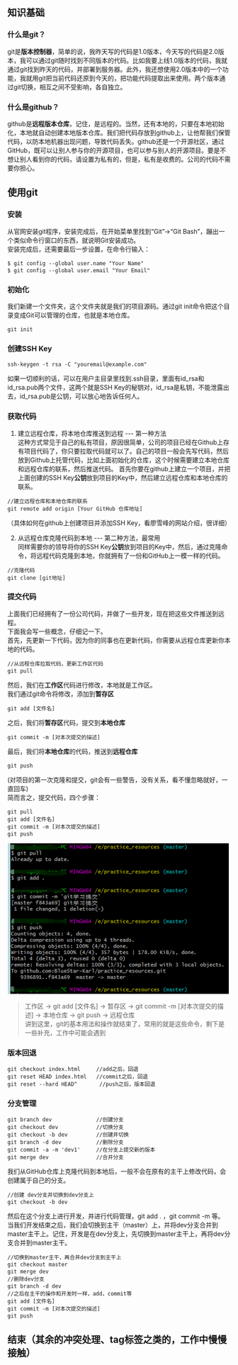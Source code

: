 ## 知识基础

### 什么是git？
git是**版本控制器**，简单的说，我昨天写的代码是1.0版本，今天写的代码是2.0版本，我可以通过git随时找到不同版本的代码。比如我要上线1.0版本的代码，我就通过git找到昨天的代码，并部署到服务器。此外，我还想使用2.0版本中的一个功能，我就用git把当前代码还原到今天的，把功能代码提取出来使用。两个版本通过git切换，相互之间不受影响，各自独立。

### 什么是github？
github是**远程版本仓库**，记住，是远程的。当然，还有本地的，只要在本地初始化，本地就自动创建本地版本仓库。我们把代码存放到github上，让他帮我们保管代码，以防本地机器出现问题，导致代码丢失。github还是一个开源社区，通过GitHub，既可以让别人参与你的开源项目，也可以参与别人的开源项目。要是不想让别人看到你的代码，请设置为私有的，但是，私有是收费的。公司的代码不需要你担心。

## 使用git

### 安装
从官网安装git程序，安装完成后，在开始菜单里找到“Git”->“Git Bash”，蹦出一个类似命令行窗口的东西，就说明Git安装成功。  
安装完成后，还需要最后一步设置，在命令行输入：  
```
$ git config --global user.name "Your Name"
$ git config --global user.email "Your Email"
```  

### 初始化
我们新建一个文件夹，这个文件夹就是我们的项目源码。通过git init命令把这个目录变成Git可以管理的仓库，也就是本地仓库。  
```
git init
```

### 创建SSH Key
```
ssh-keygen -t rsa -C "youremail@example.com"
```
如果一切顺利的话，可以在用户主目录里找到.ssh目录，里面有id_rsa和id_rsa.pub两个文件，这两个就是SSH Key的秘钥对，id_rsa是私钥，不能泄露出去，id_rsa.pub是公钥，可以放心地告诉任何人。  

### 获取代码
1. 建立远程仓库，将本地仓库推送到远程 --- 第一种方法  
这种方式常见于自己的私有项目，原因很简单，公司的项目已经在Github上存有项目代码了，你只要拉取代码就可以了。自己的项目一般会先写代码，然后放到Github上托管代码，比如上面初始化的仓库，这个时候需要建立本地仓库和远程仓库的联系，然后推送代码。
首先你要在github上建立一个项目，并把上面创建的SSH Key**公钥**放到项目的Key中，然后建立远程仓库和本地仓库的联系。   
```
//建立远程仓库和本地仓库的联系  
git remote add origin [Your GitHub 仓库地址]
```  
（具体如何在github上创建项目并添加SSH Key，看廖雪峰的网站介绍，很详细）  

2. 从远程仓库克隆代码到本地 --- 第二种方法，最常用  
同样需要你的领导将你的SSH Key**公钥**放到项目的Key中，然后，通过克隆命令，将远程代码克隆到本地，你就拥有了一份和GitHub上一模一样的代码。
```
//克隆代码
git clone [git地址]
```

### 提交代码
上面我们已经拥有了一份公司代码，并做了一些开发，现在把这些文件推送到远程。  
下面我会写一些概念，仔细记一下。  
首先，先更新一下代码，因为你的同事也在更新代码，你需要从远程仓库更新你本地的代码。  
```
//从远程仓库拉取代码，更新工作区代码
git pull
```
然后，我们在**工作区**代码进行修改，本地就是工作区。  
我们通过git命令将修改，添加到**暂存区**
```
git add [文件名]
```
之后，我们将**暂存区**代码，提交到**本地仓库**
```
git commit -m [对本次提交的描述]
```
最后，我们将**本地仓库**的代码，推送到**远程仓库**
```
git push
```
(对项目的第一次克隆和提交，git会有一些警告，没有关系，看不懂忽略就好，一直回车)  
简而言之，提交代码，四个步骤：
```
git pull
git add [文件名]
git commit -m [对本次提交的描述]
git push
```
![git提交过程](./image/git_base.png)

>  工作区  ->  git add [文件名]  ->  暂存区  ->  git commit -m [对本次提交的描述]  ->  本地仓库  -> git push -> 远程仓库  
讲到这里，git的基本用法和操作就结束了，常用的就是这些命令，剩下是一些补充，工作中可能会遇到  

### 版本回退
```
git checkout index.html     //add之后，回退
git reset HEAD index.html   //commit之后，回退
git reset --hard HEAD^       //push之后，版本回退
```

### 分支管理
```
git branch dev              //创建分支  
git checkout dev            //切换分支
git checkout -b dev         //创建并切换
git branch -d dev           //删除分支
git commit -a -m 'dev1'     //在分支上提交新的版本
git merge dev               //合并分支
```

我们从GitHub仓库上克隆代码到本地后，一般不会在原有的主干上修改代码，会创建属于自己的分支。  
```
//创建 dev分支并切换到dev分支上
git checkout -b dev
```
然后在这个分支上进行开发，并进行代码管理，git add . ，git commit -m 等。  
当我们开发结束之后，我们会切换到主干（master）上，并将dev分支合并到master主干上。记住，开发是在dev分支上，先切换到master主干上，再将dev分支合并到master主干。

```
//切换到master主干，再合并dev分支到主干上
git checkout master
git merge dev
//删除dev分支
git branch -d dev 
//之后在主干的操作和开发时一样，add，commit等
git add [文件名]
git commit -m [对本次提交的描述]
git push
```

## 结束（其余的冲突处理、tag标签之类的，工作中慢慢接触）